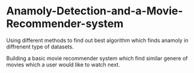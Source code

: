 # Anamoly-Detection-and-a-Movie-Recommender-system
Using different methods to find out best algorithm which finds anamoly in diffrenent type of datasets.

Building a basic movie recommender system which find similar genere of movies which a user would like to watch next.
